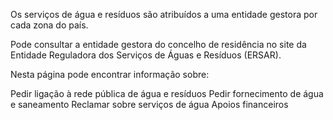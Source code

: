 Os serviços de água e resíduos são atribuídos a uma entidade gestora por cada zona do país.

Pode consultar a entidade gestora do concelho de residência no site da Entidade Reguladora dos Serviços de Águas e Resíduos (ERSAR).

Nesta página pode encontrar informação sobre:

Pedir ligação à rede pública de água e resíduos
Pedir fornecimento de água e saneamento
Reclamar sobre serviços de água
Apoios financeiros
